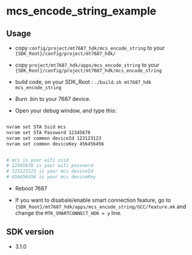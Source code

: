 # mcs_encode_string_example

## Usage

* copy `config/project/mt7687_hdk/mcs_encode_string` to your `{SDK_Root}/config/project/mt7687_hdk/`

* copy `project/mt7687_hdk/apps/mcs_encode_string` to your `{SDK_Root}/config/project/mt7687_hdk/mcs_encode_string`

* build code, on your SDK_Root : `./build.sh mt7687_hdk mcs_encode_string`

* Burn .bin to your 7687 device.

* Open your debug window, and type this:

``` bash

nvram set STA Ssid mcs
nvram set STA Password 12345678
nvram set common deviceId 123123123
nvram set common deviceKey 456456456


# mcs is your wifi ssid
# 12345678 is your wifi password
# 123123123 is your mcs deviceId
# 456456456 is your mcs deviceKey

```
* Reboot 7687

* If you want to disabale/enable smart connection feature, go to `{SDK_Root}/mt7687_hdk/apps/mcs_encode_string/GCC/feature.mk` and change the `MTK_SMARTCONNECT_HDK = y` line.

## SDK version

* 3.1.0
